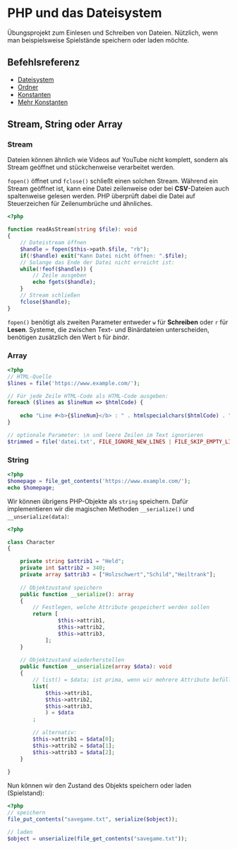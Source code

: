 # PHP und das Dateisystem

Übungsprojekt zum Einlesen und Schreiben von Dateien. Nützlich,
wenn man beispielsweise Spielstände speichern oder laden möchte.

## Befehlsreferenz

- [Dateisystem](https://www.php.net/manual/en/ref.filesystem.php)
- [Ordner](https://www.php.net/manual/en/ref.dir.php)
- [Konstanten](https://www.php.net/manual/en/reserved.constants.php)
- [Mehr Konstanten](https://www.php.net/manual/en/dir.constants.php)

## Stream, String oder Array

### Stream

Dateien können ähnlich wie Videos auf YouTube nicht komplett,
sondern als Stream geöffnet und stückchenweise verarbeitet werden.

``fopen()`` öffnet und ``fclose()`` schließt einen solchen Stream.
Während ein Stream geöffnet ist, kann eine Datei zeilenweise oder
bei **CSV**-Dateien auch spaltenweise gelesen werden. PHP überprüft
dabei die Datei auf Steuerzeichen für Zeilenumbrüche und ähnliches.

````php
<?php

function readAsStream(string $file): void
{
    // Dateistream öffnen
    $handle = fopen($this->path.$file, "rb");
    if(!$handle) exit("Kann Datei nicht öffnen: ".$file);
    // Solange das Ende der Datei nicht erreicht ist:
    while(!feof($handle)) {
        // Zeile ausgeben
        echo fgets($handle);
    }
    // Stream schließen
    fclose($handle);
}
````

``fopen()`` benötigt als zweiten Parameter entweder ``w`` für **Schreiben**
oder ``r`` für **Lesen**. Systeme, die zwischen Text- und Binärdateien unterscheiden,
benötigen zusätzlich den Wert ``b`` für *binär*.

### Array

````php
<?php
// HTML-Quelle
$lines = file('https://www.example.com/');

// Für jede Zeile HTML-Code als HTML-Code ausgeben:
foreach ($lines as $lineNum => $htmlCode) {
    
    echo "Line #<b>{$lineNum}</b> : " . htmlspecialchars($htmlCode) . "<br />\n";
}

// optionale Parameter: \n und leere Zeilen im Text ignorieren
$trimmed = file('datei.txt', FILE_IGNORE_NEW_LINES | FILE_SKIP_EMPTY_LINES);
````

### String

````php
<?php
$homepage = file_get_contents('https://www.example.com/');
echo $homepage;
````

Wir können übrigens PHP-Objekte als ``string`` speichern. Dafür implementieren
wir die magischen Methoden ``__serialize()`` und ``__unserialize(data)``:

````php
<?php

class Character
{

    private string $attrib1 = "Held";
    private int $attrib2 = 340;
    private array $attrib3 = ["Holzschwert","Schild","Heiltrank"];
    
    // Objektzustand speichern
    public function __serialize(): array
    {
        // Festlegen, welche Attribute gespeichert werden sollen
        return [
                $this->attrib1,
                $this->attrib2,
                $this->attrib3,
            ];
    }
    
    // Objektzustand wiederherstellen
    public function __unserialize(array $data): void
    {
        // list() = $data; ist prima, wenn wir mehrere Attribute befüllen wollen
        list(
            $this->attrib1,
            $this->attrib2,
            $this->attrib3,
            ) = $data
        ;
        
        // alternativ:
        $this->attrib1 = $data[0];
        $this->attrib2 = $data[1];
        $this->attrib3 = $data[2];
    }
    
}
````

Nun können wir den Zustand des Objekts speichern oder laden (Spielstand):

````php
<?php
// speichern
file_put_contents("savegame.txt", serialize($object));

// laden
$object = unserialize(file_get_contents("savegame.txt"));
````